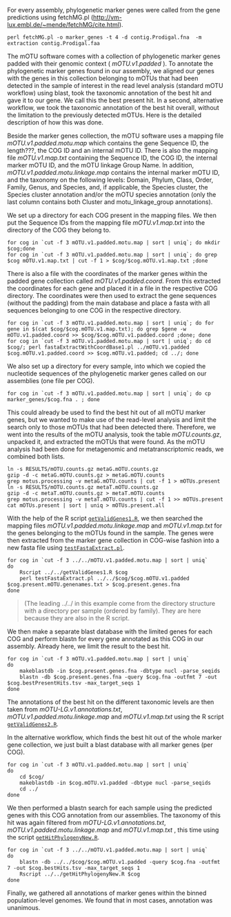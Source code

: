 For every assembly, phylogenetic marker genes were called from the gene predictions using fetchMG.pl (http://vm-lux.embl.de/~mende/fetchMG/cite.html).

```
perl fetchMG.pl -o marker_genes -t 4 -d contig.Prodigal.fna  -m extraction contig.Prodigal.faa
```
The mOTU software comes with a collection of phylogenetic marker genes padded with their genomic context ( _mOTU.v1.padded_ ). To annotate the phylogenetic marker genes found in our assembly, we aligned our genes with the genes in this collection belonging to mOTUs that had been detected in the sample of interest in the read level analysis (standard mOTU workflow) using blast, took the taxonomic annotation of the best hit and gave it to our gene. We call this the best present hit. In a second, alternative workflow, we took the taxonomic annotation of the best hit overall, without the limitation to the previously detected mOTUs. Here is the detailed description of how this was done.

Beside the marker genes collection, the mOTU software uses a mapping file _mOTU.v1.padded.motu.map_ which contains the gene Sequence ID, the length???, the COG ID and an internal mOTU ID. There is also the mapping file _mOTU.v1.map.txt_ containing the Sequence ID, the COG ID, the internal marker mOTU ID, and the mOTU linkage Group Name. In addition, _mOTU.v1.padded.motu.linkage.map_ contains the internal marker mOTU ID, and the taxonomy on the following levels: Domain, Phylum, Class, Order, Family, Genus, and Species, and, if applicable, the Species cluster, the Species cluster annotation and/or the mOTU species annotation (only the last column contains both Cluster and motu_linkage_group annotations).

We set up a directory for each COG present in the mapping files. We then put the Sequence IDs from the mapping file _mOTU.v1.map.txt_ into the directory of the COG they belong to.

```
for cog in `cut -f 3 mOTU.v1.padded.motu.map | sort | uniq`; do mkdir $cog;done
for cog in `cut -f 3 mOTU.v1.padded.motu.map | sort | uniq`; do grep $cog mOTU.v1.map.txt | cut -f 1 > $cog/$cog.mOTU.v1.map.txt ;done
```
There is also a file with the coordinates of the marker genes within the padded gene collection called _mOTU.v1.padded.coord_. From this extracted the coordinates for each gene and placed it in a file in the respective COG directory. The coordinates were then used to extract the gene sequences (without the padding) from the main database and place a fasta with all sequences belonging to one COG in the respective directory.

```
for cog in `cut -f 3 mOTU.v1.padded.motu.map | sort | uniq`; do for gene in $(cat $cog/$cog.mOTU.v1.map.txt); do grep $gene -w mOTU.v1.padded.coord >> $cog/$cog.mOTU.v1.padded.coord ;done; done
for cog in `cut -f 3 mOTU.v1.padded.motu.map | sort | uniq`; do cd $cog/; perl fastaExtractWithCoordBase1.pl ../mOTU.v1.padded $cog.mOTU.v1.padded.coord >> $cog.mOTU.v1.padded; cd ../; done
```

We also set up a directory for every sample, into which we copied the nucleotide sequences of the phylogenetic marker genes called on our assemblies (one file per COG).

```
for cog in `cut -f 3 mOTU.v1.padded.motu.map | sort | uniq`; do cp marker_genes/$cog.fna . ; done
```
This could already be used to find the best hit out of all mOTU marker genes, but we wanted to make use of the read-level analysis and limit the search only to those mOTUs that had been detected there. Therefore, we went into the results of the mOTU analysis, took the table _mOTU.counts.gz_, unpacked it, and extracted the mOTUs that were found. As the mOTU analysis had been done for metagenomic and metatranscriptomic reads, we combined both lists.

```
ln -s RESULTS/mOTU.counts.gz metaG.mOTU.counts.gz
gzip -d -c metaG.mOTU.counts.gz > metaG.mOTU.counts	
grep motus.processing -v metaG.mOTU.counts | cut -f 1 > mOTUs.present
ln -s RESULTS/mOTU.counts.gz metaT.mOTU.counts.gz
gzip -d -c metaT.mOTU.counts.gz > metaT.mOTU.counts
grep motus.processing -v metaT.mOTU.counts | cut -f 1 >> mOTUs.present
cat mOTUs.present | sort | uniq > mOTUs.present.all
```

With the help of the R script [`getValidGenes1.R`](getValidGenes1.R), we then searched the mapping files _mOTU.v1.padded.motu.linkage.map_ and _mOTU.v1.map.txt_ for the genes belonging to the mOTUs found in the sample. The genes were then extracted from the marker gene collection in COG-wise fashion into a new fasta file using [`testFastaExtract.pl`](testFastaExtract.pl).

```
for cog in `cut -f 3 ../../mOTU.v1.padded.motu.map | sort | uniq` 
do
	Rscript ../../getValidGenes1.R $cog
	perl testFastaExtract.pl ../../$cog/$cog.mOTU.v1.padded $cog.present.mOTU.genenames.txt > $cog.present.genes.fna
done
```
>(The leading ../../ in this example come from the directory structure with a directory per sample (ordered by family). They are here because they are also in the R script.

We then make a separate blast database with the limited genes for each COG and perform blastn for every gene annotated as this COG in our assembly. Already here, we limit the result to the best hit.

```
for cog in `cut -f 3 mOTU.v1.padded.motu.map | sort | uniq` 
do
	makeblastdb -in $cog.present.genes.fna -dbtype nucl -parse_seqids
	blastn -db $cog.present.genes.fna -query $cog.fna -outfmt 7 -out $cog.bestPresentHits.tsv -max_target_seqs 1
done
```
The annotations of the best hit on the different taxonomic levels are then taken from _mOTU-LG.v1.annotations.txt_, _mOTU.v1.padded.motu.linkage.map_ and _mOTU.v1.map.txt_ using the R script [`getValidGenes2.R`](getValidGenes2.R). 


In the alternative workflow, which finds the best hit out of the whole marker gene collection, we just built a blast database with all marker genes (per COG). 

```
for cog in `cut -f 3 mOTU.v1.padded.motu.map | sort | uniq`
do 
	cd $cog/
	makeblastdb -in $cog.mOTU.v1.padded -dbtype nucl -parse_seqids 
	cd ../
done
```
We then performed a blastn search for each sample using the predicted genes with this COG annotation from our assemblies. The taxonomy of this hit was again filtered from _mOTU-LG.v1.annotations.txt_, _mOTU.v1.padded.motu.linkage.map_ and _mOTU.v1.map.txt_ , this time using the script [`getHitPhylogenyNew.R`](getHitPhylogenyNew.R).

```
for cog in `cut -f 3 ../../mOTU.v1.padded.motu.map | sort | uniq`
do
	blastn -db ../../$cog/$cog.mOTU.v1.padded -query $cog.fna -outfmt 7 -out $cog.bestHits.tsv -max_target_seqs 1
	Rscript ../../getHitPhylogenyNew.R $cog
done
```

Finally, we gathered all annotations of marker genes within the binned population-level genomes. We found that in most cases, annotation was unanimous.


